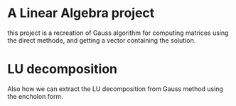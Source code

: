 # A Linear Algebra project
this project is a recreation of Gauss algorithm for computing matrices using the direct methode, and getting a vector containing the solution.
# LU decomposition
Also how we can extract the LU decomposition from Gauss method using the encholon form.
